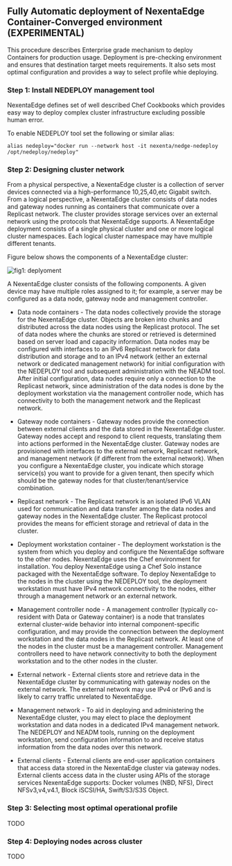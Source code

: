## Fully Automatic deployment of NexentaEdge Container-Converged environment (EXPERIMENTAL)
This procedure describes Enterprise grade mechanism to deploy Containers for production usage. Deployment is pre-checking environment and ensures that destination target meets requirements. It also sets most optimal configuration and provides a way to select profile whie deploying.

### Step 1: Install NEDEPLOY management tool
NexentaEdge defines set of well described Chef Cookbooks which provides easy way to deploy complex cluster infrastructure excluding possible human error.

To enable NEDEPLOY tool set the following or similar alias:
```
alias nedeploy="docker run --network host -it nexenta/nedge-nedeploy /opt/nedeploy/nedeploy"
```

### Step 2: Designing cluster network

From a physical perspective, a NexentaEdge cluster is a collection of server devices connected via a high-performance 10,25,40,etc Gigabit switch. From a logical perspective, a NexentaEdge cluster consists of data nodes and gateway nodes running as containers that communicate over a Replicast network. The cluster provides storage services over an external network using the protocols that NexentaEdge supports. A NexentaEdge deployment consists of a single physical cluster and one or more logical cluster namespaces. Each logical cluster namespace may have multiple different tenants.

Figure below shows the components of a NexentaEdge cluster:

![fig1: deplyoment](https://raw.githubusercontent.com/nexenta/nedge-dev/master/images/deployment.png)

A NexentaEdge cluster consists of the following components. A given device may have multiple roles assigned to it; for example, a server may be configured as a data node, gateway node and management controller.

* Data node containers - The data nodes collectively provide the storage for the NexentaEdge cluster. Objects are broken into chunks and distributed across the data nodes using the Replicast protocol. The set of data nodes where the chunks are stored or retrieved is determined based on server load and capacity information. Data nodes may be configured with interfaces to an IPv6 Replicast network for data distribution and storage and to an IPv4 network (either an external network or dedicated management network) for initial configuration with the NEDEPLOY tool and subsequent administration with the NEADM tool. After initial configuration, data nodes require only a connection to the Replicast network, since administration of the data nodes is done by the deployment workstation via the management controller node, which has connectivity to both the management network and the Replicast network.

* Gateway node containers - Gateway nodes provide the connection between external clients and the data stored in the NexentaEdge cluster. Gateway nodes accept and respond to client requests, translating them into actions performed in the NexentaEdge cluster. Gateway nodes are provisioned with interfaces to the external network, Replicast network, and management network (if different from the external network). When you configure a NexentaEdge cluster, you indicate which storage service(s) you want to provide for a given tenant, then specify which should be the gateway nodes for that cluster/tenant/service combination.

* Replicast network - The Replicast network is an isolated IPv6 VLAN used for communication and data transfer among the data nodes and gateway nodes in the NexentaEdge cluster. The Replicast protocol provides the means for efficient storage and retrieval of data in the cluster.

* Deployment workstation container - The deployment workstation is the system from which you deploy and configure the NexentaEdge software to the other nodes. NexentaEdge uses the Chef environment for installation. You deploy NexentaEdge using a Chef Solo instance packaged with the NexentaEdge software.  To deploy NexentaEdge to the nodes in the cluster using the NEDEPLOY tool, the deployment workstation must have IPv4 network connectivity to the nodes, either through a management network or an external network.

* Management controller node - A management controller (typically co-resident with Data or Gateway container) is a node that translates external cluster-wide behavior into internal component-specific configuration, and may provide the connection between the deployment workstation and the data nodes in the Replicast network. At least one of the nodes in the cluster must be a management controller. Management controllers need to have network connectivity to both the deployment workstation and to the other nodes in the cluster.

* External network - External clients store and retrieve data in the NexentaEdge cluster by communicating with gateway nodes on the external network. The external network may use IPv4 or IPv6 and is likely to carry traffic unrelated to NexentaEdge.

* Management network - To aid in deploying and administering the NexentaEdge cluster, you may elect to place the deployment workstation and data nodes in a dedicated IPv4 management network. The NEDEPLOY and NEADM tools, running on the deployment workstation, send configuration information to and receive status information from the data nodes over this network.

* External clients - External clients are end-user application containers that access data stored in the NexentaEdge cluster via gateway nodes. External clients access data in the cluster using APIs of the storage services NexentaEdge supports: Docker volumes (NBD, NFS), Direct NFSv3,v4,v4.1, Block iSCSI/HA, Swift/S3/S3S Object.

### Step 3: Selecting most optimal operational profile

TODO

### Step 4: Deploying nodes across cluster

TODO
